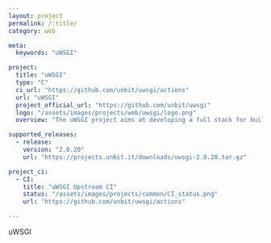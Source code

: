 ```yaml
---
layout: project
permalink: /:title/
category: web

meta:
  keywords: "uWSGI"

project:
  title: "uWSGI"
  type: "C"
  ci_url: "https://github.com/unbit/uwsgi/actions"
  url: "uWSGI"
  project_official_url: "https://github.com/unbit/uwsgi"
  logo: "/assets/images/projects/web/uwsgi/logo.png"
  overview: "The uWSGI project aims at developing a full stack for building hosting services. "

supported_releases:
  - release:
    version: "2.0.20"
    url: "https://projects.unbit.it/downloads/uwsgi-2.0.20.tar.gz"

project_ci:
  - CI:
    title: "uWSGI Upstream CI"
    status: "/assets/images/projects/common/CI_status.png"
    url: "https://github.com/unbit/uwsgi/actions"

---
```


<p>uWSGI</p>
